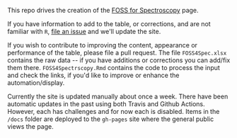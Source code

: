 This repo drives the creation of the [FOSS for Spectroscopy](https://bryanhanson.github.io/FOSS4Spectroscopy/) page.

If you have information to add to the table, or corrections, and are not familiar with `R`, [file an issue](https://github.com/bryanhanson/FOSS4Spectroscopy/issues) and we'll update the site.

If you wish to contribute to improving the content, appearance or performance of the table, please file a pull request.  The file `FOSS4Spec.xlsx` contains the raw data -- if you have additions or corrections you can add/fix them there. `FOSS4Spectrscopy.Rmd` contains the code to process the input and check the links, if you'd like to improve or enhance the automation/display.

Currently the site is updated manually about once a week.  There have been automatic updates in the past using both Travis and Github Actions.  However, each has challenges and for now each is disabled. Items in the `/docs` folder are deployed to the `gh-pages` site where the general public views the page.
